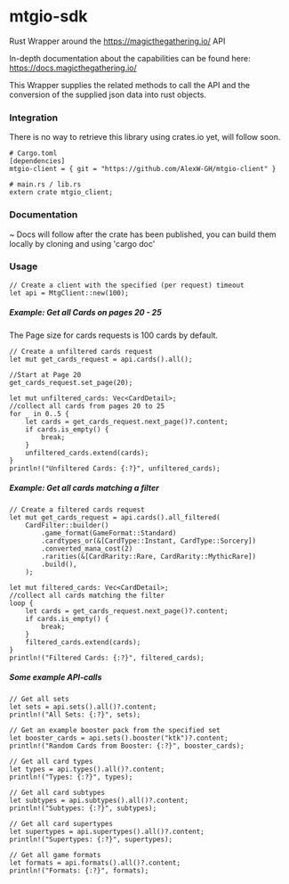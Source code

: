 # mtgio-sdk
Rust Wrapper around the https://magicthegathering.io/ API

In-depth documentation about the capabilities can be found here: https://docs.magicthegathering.io/

This Wrapper supplies the related methods to call the API and the conversion of the supplied json data into rust objects.

### Integration
There is no way to retrieve this library using crates.io yet, will follow soon. 
```
# Cargo.toml
[dependencies]
mtgio-client = { git = "https://github.com/AlexW-GH/mtgio-client" }
```

```
# main.rs / lib.rs
extern crate mtgio_client;
```

### Documentation

~ Docs will follow after the crate has been published, you can build them locally by cloning and using 'cargo doc'

### Usage

```
// Create a client with the specified (per request) timeout 
let api = MtgClient::new(100);
```

##### Example: Get all Cards on pages 20 - 25
The Page size for cards requests is 100 cards by default.

```
// Create a unfiltered cards request
let mut get_cards_request = api.cards().all();

//Start at Page 20
get_cards_request.set_page(20);

let mut unfiltered_cards: Vec<CardDetail>;
//collect all cards from pages 20 to 25
for _ in 0..5 {
    let cards = get_cards_request.next_page()?.content;
    if cards.is_empty() {
        break;
    }
    unfiltered_cards.extend(cards);
}
println!("Unfiltered Cards: {:?}", unfiltered_cards);
```

##### Example: Get all cards matching a filter

```
// Create a filtered cards request
let mut get_cards_request = api.cards().all_filtered(
    CardFilter::builder()
        .game_format(GameFormat::Standard)
        .cardtypes_or(&[CardType::Instant, CardType::Sorcery])
        .converted_mana_cost(2)
        .rarities(&[CardRarity::Rare, CardRarity::MythicRare])
        .build(),
    );
    
let mut filtered_cards: Vec<CardDetail>;
//collect all cards matching the filter
loop {
    let cards = get_cards_request.next_page()?.content;
    if cards.is_empty() {
        break;
    }
    filtered_cards.extend(cards);
}
println!("Filtered Cards: {:?}", filtered_cards);
```

##### Some example API-calls

```
// Get all sets
let sets = api.sets().all()?.content;
println!("All Sets: {:?}", sets);

// Get an example booster pack from the specified set
let booster_cards = api.sets().booster("ktk")?.content;
println!("Random Cards from Booster: {:?}", booster_cards);

// Get all card types
let types = api.types().all()?.content;
println!("Types: {:?}", types);

// Get all card subtypes
let subtypes = api.subtypes().all()?.content;
println!("Subtypes: {:?}", subtypes);

// Get all card supertypes
let supertypes = api.supertypes().all()?.content;
println!("Supertypes: {:?}", supertypes);

// Get all game formats
let formats = api.formats().all()?.content;
println!("Formats: {:?}", formats);
```
